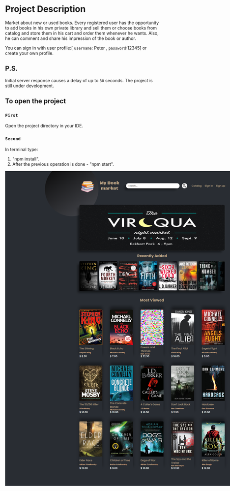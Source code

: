 # Project Description

Market about new or used books. Every registered user has the opportunity to add books in his own private library and sell them or choose books from catalog and store them in his cart and order them whenever he wants. Also, he can comment and share his impression of the book or author.

You can sign in with user profile:[ `username`: Peter , `password`:12345] or create your own profile.

## P.S.
Initial server response causes a delay of up to `30` seconds.
Тhe project is still under development.

## To open the project

### `First`
Open the project directory in your IDE.

### `Second`
In terminal type:
  1. "npm install".
  2. After the previous operation is done - "npm start".


<img 
src="./src/assets/images/overview.png" 
alt="preview"
style="margin: 0 auto; max-width: 1000px">